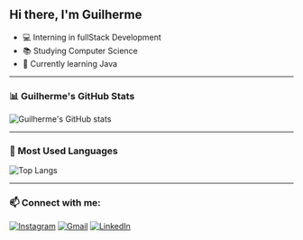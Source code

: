 ## Hi there, I'm Guilherme

- 💻 Interning in fullStack Development  
- 📚 Studying Computer Science  
- 🌱 Currently learning Java  

---

### 📊 Guilherme's GitHub Stats  
![Guilherme's GitHub stats](https://github-readme-stats.vercel.app/api?username=guigovs&show_icons=true&theme=dark)

---

### 🎯 Most Used Languages  
![Top Langs](https://github-readme-stats.vercel.app/api/top-langs/?username=guigovs&layout=compact&theme=dark)

---

### 📫 Connect with me:
[![Instagram](https://img.shields.io/badge/Instagram-E4405F?style=for-the-badge&logo=instagram&logoColor=white)](https://instagram.com/guim_dias)
[![Gmail](https://img.shields.io/badge/Gmail-D14836?style=for-the-badge&logo=gmail&logoColor=white)](mailto:guilhermedias2501@gmail.com)
[![LinkedIn](https://img.shields.io/badge/LinkedIn-0077B5?style=for-the-badge&logo=linkedin&logoColor=white)](https://linkedin.com/in/guilhermemascarenhas0)

<!--
**guigovs/guigovs** is a ✨ _special_ ✨ repository because its `README.md` (this file) appears on your GitHub profile.

Here are some ideas to get you started:

- 🔭 I’m currently working on ...
- 🌱 I’m currently learning ...
- 👯 I’m looking to collaborate on ...
- 🤔 I’m looking for help with ...
- 💬 Ask me about ...
- 📫 How to reach me: ...
- 😄 Pronouns: ...
- ⚡ Fun fact: ...
-->
